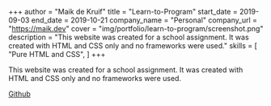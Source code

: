 +++
author = "Maik de Kruif"
title = "Learn-to-Program"
start_date = 2019-09-03
end_date = 2019-10-21
company_name = "Personal"
company_url = "https://maik.dev"
cover = "img/portfolio/learn-to-program/screenshot.png"
description = "This website was created for a school assignment. It was created with HTML and CSS only and no frameworks were used."
skills = [
    "Pure HTML and CSS",
]
+++

This website was created for a school assignment. It was created with HTML and CSS only and no frameworks were used.

[Github](https://github.com/maikka39/Learn-to-Program)
